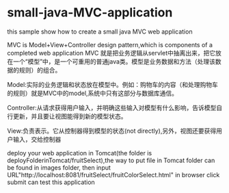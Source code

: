 # small-java-MVC-application
this sample show how to create a small java MVC web application


MVC is Model+View+Controller design pattern,which is components of a completed web application
MVC 就是把业务逻辑从servlet中抽离出来，把它放在一个“模型”中，是一个可重用的普通java类。模型是业务数据和方法（处理该数据的规则）的组合。

Model:实际的业务逻辑和状态放在模型中。例如：购物车的内容（和处理购物车的规则）就是MVC中的model,系统中只有这部分与数据库通信。

Controller:从请求获得用户输入，并明确这些输入对模型有什么影响，告诉模型自行更新，并且要让视图能得到新的模型状态。

View:负责表示。它从控制器得到模型的状态(not directly),另外，视图还要获得用户输入，交给控制器

deploy your web application in Tomcat(the folder is deployFolderinTomcat/fruitSelect),the way to put file in Tomcat folder can be found in images folder,
then input URL"http://localhost:8081/fruitSelect/fruitColorSelect.html" in browser click submit can test this application










